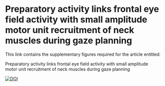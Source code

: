# Preparatory activity links frontal eye field activity with small amplitude motor unit recruitment of neck muscles during gaze planning

This link contains the supplementary figures required for the article entitled:

Preparatory activity links frontal eye field activity with small amplitude motor unit recruitment of neck muscles during gaze planning

[![DOI](https://zenodo.org/badge/353296589.svg)](https://zenodo.org/badge/latestdoi/353296589)
